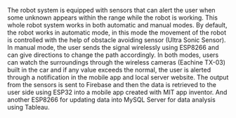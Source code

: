 The robot system is equipped with sensors that can alert the user when some unknown appears within the range while the robot is working. This whole robot system works in both automatic and manual modes. By default, the robot works in automatic mode, in this mode the movement of the robot is controlled with the help of obstacle avoiding sensor (Ultra Sonic Sensor). In manual mode, the user sends the signal wirelessly using ESP8266 and can give directions to change the path accordingly. In both modes, users can watch the surroundings through the wireless cameras (Eachine TX-03) built in the car and if any value exceeds the normal, the user is alerted through a notification in the mobile app and local server website. The output from the sensors is sent to Firebase and then the data is retrieved to the user side using ESP32 into a mobile app created with MIT app inventor. And another ESP8266 for updating data into MySQL Server for data analysis using Tableau.
